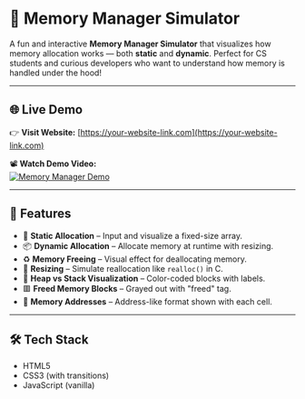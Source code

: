 # 🧠 Memory Manager Simulator

A fun and interactive **Memory Manager Simulator** that visualizes how memory allocation works — both **static** and **dynamic**. Perfect for CS students and curious developers who want to understand how memory is handled under the hood!

---

## 🌐 Live Demo

👉 **Visit Website:** [https://your-website-link.com](https://your-website-link.com)

📽️ **Watch Demo Video:**  
[![Memory Manager Demo](https://img.youtube.com/vi/YOUR_VIDEO_ID/0.jpg)](https://www.youtube.com/watch?v=YOUR_VIDEO_ID)

---

## 🚀 Features

- 🔢 **Static Allocation** – Input and visualize a fixed-size array.
- 📦 **Dynamic Allocation** – Allocate memory at runtime with resizing.
- ♻️ **Memory Freeing** – Visual effect for deallocating memory.
- 🔁 **Resizing** – Simulate reallocation like `realloc()` in C.
- 🎨 **Heap vs Stack Visualization** – Color-coded blocks with labels.
- 🟥 **Freed Memory Blocks** – Grayed out with "freed" tag.
- 🧾 **Memory Addresses** – Address-like format shown with each cell.

---

## 🛠️ Tech Stack

- HTML5
- CSS3 (with transitions)
- JavaScript (vanilla)



